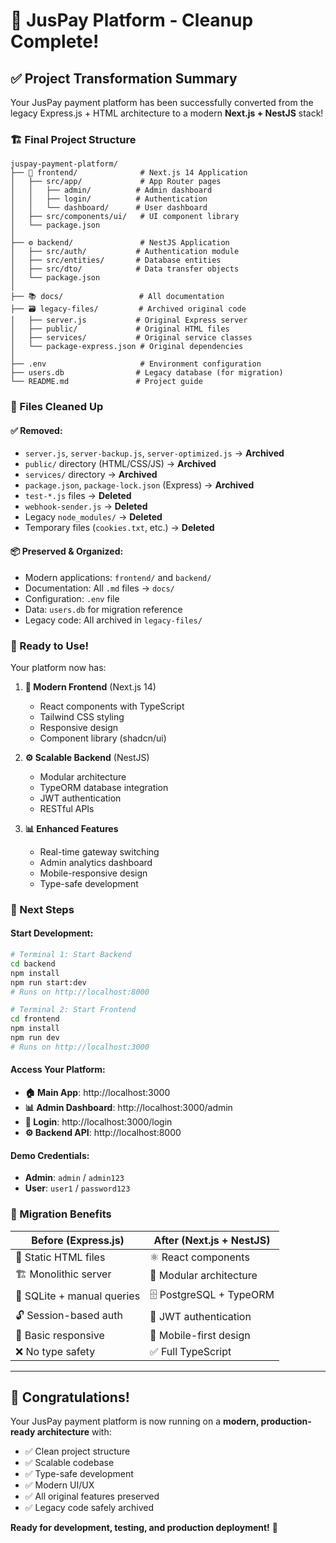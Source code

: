 # 🎉 JusPay Platform - Cleanup Complete!

## ✅ Project Transformation Summary

Your JusPay payment platform has been successfully converted from the legacy Express.js + HTML architecture to a modern **Next.js + NestJS** stack!

### 🏗️ Final Project Structure

```
juspay-payment-platform/
├── 🎨 frontend/              # Next.js 14 Application
│   ├── src/app/             # App Router pages
│   │   ├── admin/          # Admin dashboard
│   │   ├── login/          # Authentication
│   │   └── dashboard/      # User dashboard
│   ├── src/components/ui/   # UI component library
│   └── package.json
│
├── ⚙️ backend/               # NestJS Application
│   ├── src/auth/           # Authentication module
│   ├── src/entities/       # Database entities
│   ├── src/dto/            # Data transfer objects
│   └── package.json
│
├── 📚 docs/                 # All documentation
├── 🗃️ legacy-files/         # Archived original code
│   ├── server.js           # Original Express server
│   ├── public/             # Original HTML files
│   ├── services/           # Original service classes
│   └── package-express.json # Original dependencies
│
├── .env                     # Environment configuration
├── users.db                # Legacy database (for migration)
└── README.md               # Project guide
```

### 🧹 Files Cleaned Up

#### ✅ Removed:
- `server.js`, `server-backup.js`, `server-optimized.js` → **Archived**
- `public/` directory (HTML/CSS/JS) → **Archived**
- `services/` directory → **Archived**
- `package.json`, `package-lock.json` (Express) → **Archived**
- `test-*.js` files → **Deleted**
- `webhook-sender.js` → **Deleted**
- Legacy `node_modules/` → **Deleted**
- Temporary files (`cookies.txt`, etc.) → **Deleted**

#### 📦 Preserved & Organized:
- Modern applications: `frontend/` and `backend/`
- Documentation: All `.md` files → `docs/`
- Configuration: `.env` file
- Data: `users.db` for migration reference
- Legacy code: All archived in `legacy-files/`

### 🚀 Ready to Use!

Your platform now has:

1. **🎨 Modern Frontend** (Next.js 14)
   - React components with TypeScript
   - Tailwind CSS styling
   - Responsive design
   - Component library (shadcn/ui)

2. **⚙️ Scalable Backend** (NestJS)
   - Modular architecture
   - TypeORM database integration
   - JWT authentication
   - RESTful APIs

3. **📊 Enhanced Features**
   - Real-time gateway switching
   - Admin analytics dashboard
   - Mobile-responsive design
   - Type-safe development

### 🎯 Next Steps

#### Start Development:

```bash
# Terminal 1: Start Backend
cd backend
npm install
npm run start:dev
# Runs on http://localhost:8000

# Terminal 2: Start Frontend  
cd frontend
npm install
npm run dev
# Runs on http://localhost:3000
```

#### Access Your Platform:
- **🏠 Main App**: http://localhost:3000
- **📊 Admin Dashboard**: http://localhost:3000/admin
- **🔑 Login**: http://localhost:3000/login
- **⚙️ Backend API**: http://localhost:8000

#### Demo Credentials:
- **Admin**: `admin` / `admin123`
- **User**: `user1` / `password123`

### 🔄 Migration Benefits

| Before (Express.js) | After (Next.js + NestJS) |
|-------------------|-------------------------|
| 📄 Static HTML files | ⚛️ React components |
| 🏗️ Monolithic server | 🧩 Modular architecture |
| 💾 SQLite + manual queries | 🗄️ PostgreSQL + TypeORM |
| 🔓 Session-based auth | 🔐 JWT authentication |
| 📱 Basic responsive | 📱 Mobile-first design |
| ❌ No type safety | ✅ Full TypeScript |

---

## 🎊 Congratulations!

Your JusPay payment platform is now running on a **modern, production-ready architecture** with:

- ✅ Clean project structure
- ✅ Scalable codebase
- ✅ Type-safe development
- ✅ Modern UI/UX
- ✅ All original features preserved
- ✅ Legacy code safely archived

**Ready for development, testing, and production deployment!** 🚀
